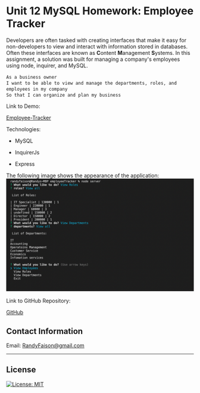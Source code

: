 # Unit 12 MySQL Homework: Employee Tracker

Developers are often tasked with creating interfaces that make it easy for non-developers to view and interact with information stored in databases. Often these interfaces are known as **C**ontent **M**anagement **S**ystems. In this assignment, a solution was built for managing a company's employees using node, inquirer, and MySQL.


```
As a business owner
I want to be able to view and manage the departments, roles, and employees in my company
So that I can organize and plan my business
```


Link to Demo:

<a href="https://youtu.be/P5-nPknSGGw" >Employee-Tracker<a>


Technologies:

- MySQL

- InquirerJs

- Express 



The following image shows the appearance of the application: 
![Employee Tracker](employee.png)



Link to GitHub Repository:

<a href="https://github.com/randyfasion/Employee-Tracker" >GitHub<a>


## Contact Information
Email: RandyFaison@gmail.com


- - -
## License
 [![License: MIT](https://img.shields.io/badge/License-MIT-yellow.svg)](https://opensource.org/licenses/MIT)

